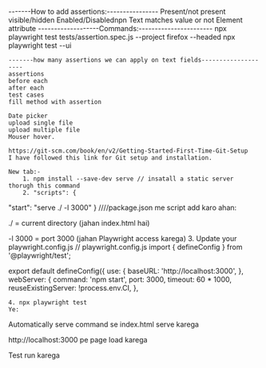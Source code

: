 -------How to add assertions:----------------
    Present/not present
    visible/hidden
    Enabled/Disablednpn
    Text matches value or not
    Element attribute
-------------------Commands:-----------------------
    npx playwright test tests/assertion.spec.js --project firefox  --headed
    npx playwright test  --ui

    -------how many assertions we can apply on text fields--------------------
    assertions
    before each
    after each
    test cases
    fill method with assertion

    Date picker
    upload single file
    upload multiple file
    Mouser hover.    
    
    https://git-scm.com/book/en/v2/Getting-Started-First-Time-Git-Setup
    I have followed this link for Git setup and installation.

    New tab:-
        1. npm install --save-dev serve // insatall a static server thorugh this command
        2. "scripts": {
  "start": "serve ./ -l 3000"
} ////package.json me script add karo
ahan:

./ = current directory (jahan index.html hai)

-l 3000 = port 3000 (jahan Playwright access karega)
        3. Update your playwright.config.js
        // playwright.config.js
import { defineConfig } from '@playwright/test';

export default defineConfig({
  use: {
    baseURL: 'http://localhost:3000',
  },
  webServer: {
    command: 'npm start',
    port: 3000,
    timeout: 60 * 1000,
    reuseExistingServer: !process.env.CI,
  },

    4. npx playwright test
    Ye:

Automatically serve command se index.html serve karega

http://localhost:3000 pe page load karega

Test run karega
 

    

    